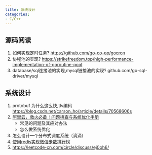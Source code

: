 ```yaml
---
title: 系统设计
categories: 
- C/C++
---
```




## 源码阅读
1. 如何实现定时任务? https://github.com/go-co-op/gocron
2. 协程池的实现? https://strikefreedom.top/high-performance-implementation-of-goroutine-pool
3. database/sql连接池的实现,mysql链接池的实现? github.com/go-sql-driver/mysql


## 系统设计
1. protobuf 为什么这么快,tlv编码 https://blog.csdn.net/carson_ho/article/details/70568606s
2. [阿里云，救火必备！问题排查与系统优化手册](https://zhuanlan.51cto.com/art/202007/620840.htm)
    - 常见的问题及其应对办法
    - 怎么做系统优化
3. 怎么设计一个分布式调度系统（滴滴）
4. [使用redis实现微信步数排行榜](https://www.cnblogs.com/zwwhnly/p/13041641.html)
5. https://leetcode-cn.com/circle/discuss/ej0oh6/
